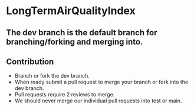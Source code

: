 # LongTermAirQualityIndex
## The dev branch is the default branch for branching/forking and merging into. 
## Contribution
- Branch or fork the dev branch.
- When ready submit a pull request to merge your branch or fork into the dev branch.
- Pull requests require 2 reviews to merge.
- We should never merge our individual pull requests into test or main.
